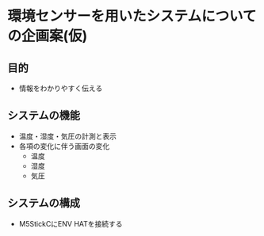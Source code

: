 # 環境センサーを用いたシステムについての企画案(仮)
## 目的
- 情報をわかりやすく伝える
## システムの機能
- 温度・湿度・気圧の計測と表示
- 各項の変化に伴う画面の変化
    - 温度
    - 湿度
    - 気圧
## システムの構成
- M5StickCにENV HATを接続する
